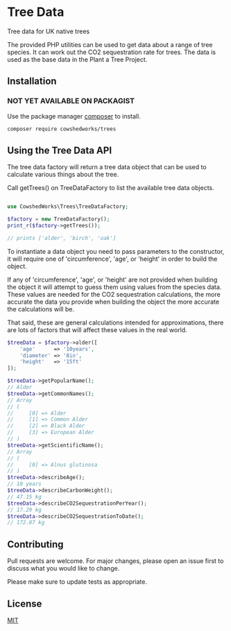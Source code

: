 # Tree Data

Tree data for UK native trees

The provided PHP utilities can be used to get data about a range of tree species. It can work out the CO2 sequestration rate for trees. The data is used as the base data in the Plant a Tree Project.

## Installation

### NOT YET AVAILABLE ON PACKAGIST

Use the package manager [composer](https://getcomposer.org/) to install.

```bash
composer require cowshedworks/trees
```

## Using the Tree Data API

The tree data factory will return a tree data object that can be used to calculate various things about the tree.

Call getTrees() on TreeDataFactory to list the available tree data objects.

```PHP

use CowshedWorks\Trees\TreeDataFactory;

$factory = new TreeDataFactory();
print_r($factory->getTrees());

// prints ['alder', 'birch', 'oak']
```

To instantiate a data object you need to pass parameters to the constructor, it will require one of 'circumference', 'age', or 'height' in order to build the object.

If any of 'circumference', 'age', or 'height' are not provided when building the object it will attempt to guess them using values from the species data. These values are needed for the CO2 sequestration calculations, the more accurate the data you provide when building the object the more accurate the calculations will be.

That said, these are general calculations intended for approximations, there are lots of factors that will affect these values in the real world.

```PHP
$treeData = $factory->alder([
    'age'      => '10years',
    'diameter' => '8in',
    'height'   => '15ft'
]);

$treeData->getPopularName();
// Alder
$treeData->getCommonNames();
// Array
// (
//     [0] => Alder
//     [1] => Common Alder
//     [2] => Black Alder
//     [3] => European Alder
// )
$treeData->getScientificName();
// Array
// (
//     [0] => Alnus glutinosa
// )
$treeData->describeAge();
// 10 years
$treeData->describeCarbonWeight();
// 47.15 kg
$treeData->describeCO2SequestrationPerYear();
// 17.29 kg
$treeData->describeCO2SequestrationToDate();
// 172.87 kg
```


## Contributing
Pull requests are welcome. For major changes, please open an issue first to discuss what you would like to change.

Please make sure to update tests as appropriate.

## License
[MIT](https://choosealicense.com/licenses/mit/)
